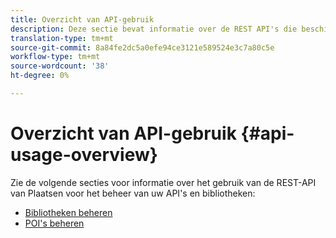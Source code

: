 ```yaml
---
title: Overzicht van API-gebruik
description: Deze sectie bevat informatie over de REST API's die beschikbaar zijn voor Places Service.
translation-type: tm+mt
source-git-commit: 8a84fe2dc5a0efe94ce3121e589524e3c7a80c5e
workflow-type: tm+mt
source-wordcount: '38'
ht-degree: 0%

---
```



# Overzicht van API-gebruik {#api-usage-overview}

Zie de volgende secties voor informatie over het gebruik van de REST-API van Plaatsen voor het beheer van uw API&#39;s en bibliotheken:

* [Bibliotheken beheren](/help/web-service-api/api-usage/manage-libraries/manage-libraries.md)
* [POI&#39;s beheren](/help/web-service-api/api-usage/manage-pois/manage-pois.md)